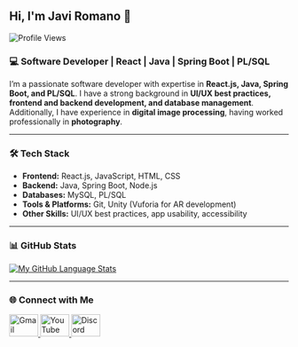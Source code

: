## Hi, I'm Javi Romano 👋  
<div align="left">  
<img src="https://komarev.com/ghpvc/?username=JaviRomano&label=Profile%20views&color=0e75b6&style=flat" alt="Profile Views" />  
</div>

### 💻 Software Developer | React | Java | Spring Boot | PL/SQL  
I’m a passionate software developer with expertise in **React.js, Java, Spring Boot, and PL/SQL**. I have a strong background in **UI/UX best practices, frontend and backend development, and database management**.  
Additionally, I have experience in **digital image processing**, having worked professionally in **photography**.

---

### 🛠 Tech Stack  
- **Frontend:** React.js, JavaScript, HTML, CSS  
- **Backend:** Java, Spring Boot, Node.js  
- **Databases:** MySQL, PL/SQL  
- **Tools & Platforms:** Git, Unity (Vuforia for AR development)  
- **Other Skills:** UI/UX best practices, app usability, accessibility  

---

### 📊 GitHub Stats  
[![My GitHub Language Stats](https://github-readme-stats.vercel.app/api/top-langs/?username=JaviRomano&langs_count=5&theme=tokyonight)]()

---

### 🌐 Connect with Me  
<div align="left">  
  <a href="mailto:javiromanofotografia@gmail.com">
    <img src="https://raw.githubusercontent.com/maurodesouza/profile-readme-generator/master/src/assets/icons/social/gmail/default.svg" width="52" height="40" alt="Gmail" />
  </a> 
  <a href="https://www.youtube.com/channel/UC-b2fCszcUsN5wbL_KDIkbQ" target="_blank">
    <img src="https://raw.githubusercontent.com/maurodesouza/profile-readme-generator/master/src/assets/icons/social/youtube/default.svg" width="52" height="40" alt="YouTube" />
  </a>
  <a href="https://discord.com/users/jromano5855" target="_blank">
    <img src="https://raw.githubusercontent.com/maurodesouza/profile-readme-generator/master/src/assets/icons/social/discord/default.svg" width="52" height="40" alt="Discord" />
  </a>
</div>
